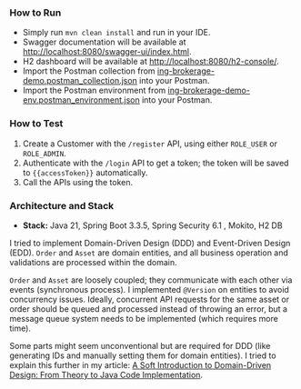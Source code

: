 ### How to Run
* Simply run `mvn clean install` and run in your IDE.
* Swagger documentation will be available at [http://localhost:8080/swagger-ui/index.html](http://localhost:8080/swagger-ui/index.html).
* H2 dashboard will be available at [http://localhost:8080/h2-console/](http://localhost:8080/h2-console/).
* Import the Postman collection from [ing-brokerage-demo.postman_collection.json](ing-brokerage-demo.postman_collection.json) into your Postman.
* Import the Postman environment from [ing-brokerage-demo-env.postman_environment.json](ing-brokerage-demo-env.postman_environment.json) into your Postman.

### How to Test
1. Create a Customer with the `/register` API, using either `ROLE_USER` or `ROLE_ADMIN`.
2. Authenticate with the `/login` API to get a token; the token will be saved to `{{accessToken}}` automatically.
3. Call the APIs using the token.


### Architecture and Stack
- **Stack:** Java 21, Spring Boot 3.3.5, Spring Security 6.1 , Mokito, H2 DB

I tried to implement Domain-Driven Design (DDD) and Event-Driven Design (EDD). `Order` and `Asset` are domain entities, and all business operation and validations are processed within the domain.

`Order` and `Asset` are loosely coupled; they communicate with each other via events (synchronous process). I implemented `@Version` on entities to avoid concurrency issues. Ideally, concurrent API requests for the same asset or order should be queued and processed instead of throwing an error, but a message queue system needs to be implemented (which requires more time).

Some parts might seem unconventional but are required for DDD (like generating IDs and manually setting them for domain entities). I tried to explain this further in my article: [A Soft Introduction to Domain-Driven Design: From Theory to Java Code Implementation](https://medium.com/@ygnhmt/a-soft-introduction-to-domain-driven-design-from-theory-to-java-code-implementation-part-2-5aa7e1cfef65).

